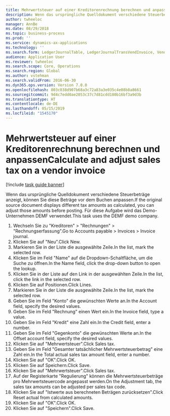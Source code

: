 ```yaml
---
title: Mehrwertsteuer auf einer Kreditorenrechnung berechnen und anpassen
description: Wenn das ursprüngliche Quelldokument verschiedene Steuerbeträge anzeigt, können Sie diese Beträge vor dem Buchen anpassen.
author: twheeloc
manager: AnnBe
ms.date: 08/29/2018
ms.topic: business-process
ms.prod: ''
ms.service: dynamics-ax-applications
ms.technology: ''
ms.search.form: LedgerJournalTable, LedgerJournalTransVendInvoice, VendTableLookup, TaxTmpWorkTrans
audience: Application User
ms.reviewer: twheeloc
ms.search.scope: Core, Operations
ms.search.region: Global
ms.author: vstehman
ms.search.validFrom: 2016-06-30
ms.dyn365.ops.version: Version 7.0.0
ms.openlocfilehash: 803c038d907b68a3c72a83a3e035c4e08b8a8661
ms.sourcegitcommit: 9d4c7edd0ae2053c37c7d81cdd180b16bf3a9d3b
ms.translationtype: HT
ms.contentlocale: de-DE
ms.lasthandoff: 05/15/2019
ms.locfileid: "1545170"
---
```

# <a name="calculate-and-adjust-sales-tax-on-a-vendor-invoice"></a><span data-ttu-id="20c13-103">Mehrwertsteuer auf einer Kreditorenrechnung berechnen und anpassen</span><span class="sxs-lookup"><span data-stu-id="20c13-103">Calculate and adjust sales tax on a vendor invoice</span></span>

[!include [task guide banner](../../includes/task-guide-banner.md)]

<span data-ttu-id="20c13-104">Wenn das ursprüngliche Quelldokument verschiedene Steuerbeträge anzeigt, können Sie diese Beträge vor dem Buchen anpassen.</span><span class="sxs-lookup"><span data-stu-id="20c13-104">If the original source document displays different tax amounts as calculated, you can adjust those amounts before posting.</span></span> <span data-ttu-id="20c13-105">Für diese Aufgabe wird das Demo-Unternehmen DEMF verwendet.</span><span class="sxs-lookup"><span data-stu-id="20c13-105">This task uses the DEMF demo company.</span></span>

1. <span data-ttu-id="20c13-106">Wechseln Sie zu "Kreditoren" > "Rechnungen" > "Rechnungserfassung".</span><span class="sxs-lookup"><span data-stu-id="20c13-106">Go to Accounts payable > Invoices > Invoice journal.</span></span>
2. <span data-ttu-id="20c13-107">Klicken Sie auf "Neu".</span><span class="sxs-lookup"><span data-stu-id="20c13-107">Click New.</span></span>
3. <span data-ttu-id="20c13-108">Markieren Sie in der Liste die ausgewählte Zeile.</span><span class="sxs-lookup"><span data-stu-id="20c13-108">In the list, mark the selected row.</span></span>
4. <span data-ttu-id="20c13-109">Klicken Sie im Feld "Name" auf die Dropdown-Schaltfläche, um die Suche zu öffnen.</span><span class="sxs-lookup"><span data-stu-id="20c13-109">In the Name field, click the drop-down button to open the lookup.</span></span>
5. <span data-ttu-id="20c13-110">Klicken Sie in der Liste auf den Link in der ausgewählten Zeile.</span><span class="sxs-lookup"><span data-stu-id="20c13-110">In the list, click the link in the selected row.</span></span>
6. <span data-ttu-id="20c13-111">Klicken Sie auf Positionen.</span><span class="sxs-lookup"><span data-stu-id="20c13-111">Click Lines.</span></span>
7. <span data-ttu-id="20c13-112">Markieren Sie in der Liste die ausgewählte Zeile.</span><span class="sxs-lookup"><span data-stu-id="20c13-112">In the list, mark the selected row.</span></span>
8. <span data-ttu-id="20c13-113">Geben Sie im Feld "Konto" die gewünschten Werte an.</span><span class="sxs-lookup"><span data-stu-id="20c13-113">In the Account field, specify the desired values.</span></span>
9. <span data-ttu-id="20c13-114">Geben Sie im Feld "Rechnung" einen Wert ein.</span><span class="sxs-lookup"><span data-stu-id="20c13-114">In the Invoice field, type a value.</span></span>
10. <span data-ttu-id="20c13-115">Geben Sie im Feld "Kredit" eine Zahl ein.</span><span class="sxs-lookup"><span data-stu-id="20c13-115">In the Credit field, enter a number.</span></span>
11. <span data-ttu-id="20c13-116">Geben Sie im Feld "Gegenkonto" die gewünschten Werte an.</span><span class="sxs-lookup"><span data-stu-id="20c13-116">In the Offset account field, specify the desired values.</span></span>
12. <span data-ttu-id="20c13-117">Klicken Sie auf "Mehrwertsteuer".</span><span class="sxs-lookup"><span data-stu-id="20c13-117">Click Sales tax.</span></span>
13. <span data-ttu-id="20c13-118">Geben Sie im Feld "Gesamter tatsächlicher Mehrwertsteuerbetrag" eine Zahl ein.</span><span class="sxs-lookup"><span data-stu-id="20c13-118">In the Total actual sales tax amount field, enter a number.</span></span>
14. <span data-ttu-id="20c13-119">Klicken Sie auf "OK".</span><span class="sxs-lookup"><span data-stu-id="20c13-119">Click OK.</span></span>
15. <span data-ttu-id="20c13-120">Klicken Sie auf Speichern.</span><span class="sxs-lookup"><span data-stu-id="20c13-120">Click Save.</span></span>
16. <span data-ttu-id="20c13-121">Klicken Sie auf "Mehrwertsteuer".</span><span class="sxs-lookup"><span data-stu-id="20c13-121">Click Sales tax.</span></span>
17. <span data-ttu-id="20c13-122">Auf der Registerkarte "Regulierung" können die Mehrwertsteuerbeträge pro Mehrwertsteuercode angepasst werden.</span><span class="sxs-lookup"><span data-stu-id="20c13-122">On the Adjustment tab, the sales tax amounts can be adjusted per sales tax code.</span></span>
18. <span data-ttu-id="20c13-123">Klicken Sie auf "Istwerte aus berechneten Beträgen zurücksetzen".</span><span class="sxs-lookup"><span data-stu-id="20c13-123">Click Reset actual from calculated amounts.</span></span>
19. <span data-ttu-id="20c13-124">Klicken Sie auf "OK".</span><span class="sxs-lookup"><span data-stu-id="20c13-124">Click OK.</span></span>
20. <span data-ttu-id="20c13-125">Klicken Sie auf "Speichern".</span><span class="sxs-lookup"><span data-stu-id="20c13-125">Click Save.</span></span>

